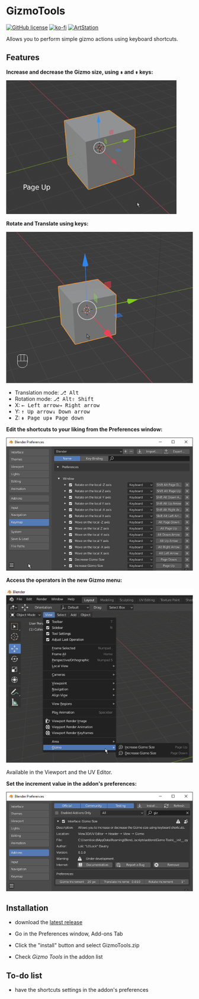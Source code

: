 # GizmoTools

[![GitHub license](https://img.shields.io/github/license/L0Lock/GizmoTools?style=for-the-badge)](https://github.com/L0Lock/GizmoTools/blob/master/LICENSE) [![ko-fi](https://i.imgur.com/4uQanD7.png)](https://ko-fi.com/l0lock)  [![ArtStation](https://i.imgur.com/S5CgBcO.png)](https://artstn.co/m/276y)

Allows you to perform simple gizmo actions using keyboard shortcuts.

## Features

**Increase and decrease the Gizmo size, using <kbd>⇞</kbd> and <kbd>⇟</kbd> keys:**

![Demo Gizmo](Prez/Gizmo_Size_Demo.gif)

**Rotate and Translate using keys:**

![Demo Gizmo](Prez/Gizmo_Transform_Demo.gif)

- Translation mode: <kbd>&#9095; Alt</kbd>
- Rotation mode: <kbd>&#9095; Alt</kbd><kbd>&#8679; Shift</kbd>
- X: <kbd>&#8592; Left arrow</kbd><kbd>&#8594; Right arrow</kbd>
- Y: <kbd>&#8593; Up arrow</kbd><kbd>&#8595; Down arrow</kbd>
- Z: <kbd>&#8670; Page up</kbd><kbd>&#8671; Page down</kbd>

**Edit the shortcuts to your liking from the Preferences window:**

![Keymap location](Prez/Keymap_Menu.jpg)

**Access the operators in the new Gizmo menu:**

![Gizmo Viewport Menu](Prez/Gizmo_Menu.jpg)

Available in the Viewport and the UV Editor.

**Set the increment value in the addon's preferences:**

![Increment setting](Prez/Addons_Preferences.jpg)

## Installation

- download the [latest release](/releases/latest)

- Go in the Preferences window, Add-ons Tab

- Click the "install" button and select GizmoTools.zip

- Check *Gizmo Tools* in the addon list

## To-do list

- have the shortcuts settings in the addon's preferences
